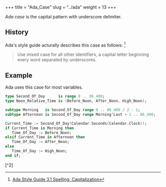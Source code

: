 +++
title = "Ada_Case"
slug = "../ada"
weight = 13
+++

_Ada case_ is the capital pattern with underscore delimiter.

## History

Ada's style guide acturally describes this case as follows: [^1]

> Use mixed case for all other identifiers, a capital letter beginning every word separated by underscores.

[^1]: [Ada Style Guide 3.1 Spelling: Capitalization](https://ada-lang.io/docs/style-guide/s3/01#capitalization)

## Example

Ada uses this case for most variables.

```ada {filename="Ada"}
type Second_Of_Day      is range 0 .. 86_400;
type Noon_Relative_Time is (Before_Noon, After_Noon, High_Noon);

subtype Morning   is Second_Of_Day range 0 .. 86_400 / 2 - 1;
subtype Afternoon is Second_Of_Day range Morning'Last + 2 .. 86_400;

Current_Time := Second_Of_Day(Calendar.Seconds(Calendar.Clock));
if Current_Time in Morning then
   Time_Of_Day := Before_Noon;
elsif Current_Time in Afternoon then
   Time_Of_Day := After_Noon;
else
   Time_Of_Day := High_Noon;
end if;
```
[^2]
